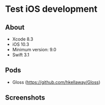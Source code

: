 # Test iOS development

## About
- Xcode 8.3
- iOS 10.3
- Minimum version: 9.0
- Swift 3.1

## Pods
- Gloss (https://github.com/hkellaway/Gloss)

## Screenshots
